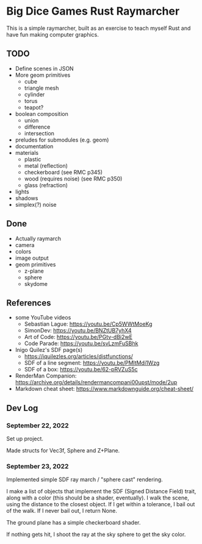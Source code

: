 # Big Dice Games Rust Raymarcher

This is a simple raymarcher, built as an exercise to teach myself Rust
and have fun making computer graphics.

## TODO

- Define scenes in JSON
- More geom primitives
  - cube
  - triangle mesh
  - cylinder
  - torus
  - teapot?
- boolean composition
  - union
  - difference
  - intersection
- preludes for submodules (e.g. geom)
- documentation
- materials
  - plastic
  - metal (reflection)
  - checkerboard (see RMC p345)
  - wood (requires noise) (see RMC p350)
  - glass (refraction)
- lights
- shadows
- simplex(?) noise

## Done

- Actually raymarch
- camera
- colors
- image output
- geom primitives
  - z-plane
  - sphere
  - skydome

## References

- some YouTube videos
  - Sebastian Lague: https://youtu.be/Cp5WWtMoeKg
  - SimonDev: https://youtu.be/BNZtUB7yhX4
  - Art of Code: https://youtu.be/PGtv-dBi2wE
  - Code Parade: https://youtu.be/svLzmFuSBhk
- Inigo Quilez's SDF page(s)
  - https://iquilezles.org/articles/distfunctions/
  - SDF of a line segment: https://youtu.be/PMltMdi1Wzg
  - SDF of a box: https://youtu.be/62-pRVZuS5c
- RenderMan Companion: https://archive.org/details/rendermancompani00upst/mode/2up
- Markdown cheat sheet: https://www.markdownguide.org/cheat-sheet/


## Dev Log

### September 22, 2022

Set up project.

Made structs for Vec3f, Sphere and Z+Plane.


### September 23, 2022

Implemented simple SDF ray march / "sphere cast" rendering.

I make a list of objects that implement the SDF (Signed Distance Field) trait,
along with a color (this should be a shader, eventually). I walk the scene,
using the distance to the closest object. If I get within a tolerance, I bail
out of the walk. If I never bail out, I return None.

The ground plane has a simple checkerboard shader.

If nothing gets hit, I shoot the ray at the sky sphere to get the sky color.





